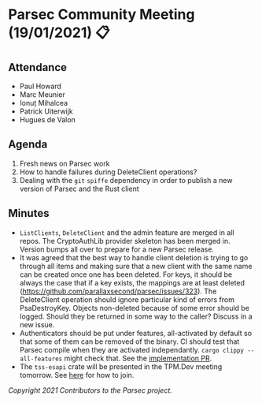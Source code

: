 # Parsec Community Meeting (19/01/2021) 📋

## Attendance

- Paul Howard
- Marc Meunier
- Ionuț Mihalcea
- Patrick Uiterwijk
- Hugues de Valon

## Agenda

1. Fresh news on Parsec work
2. How to handle failures during DeleteClient operations?
3. Dealing with the `git` `spiffe` dependency in order to publish a new version of Parsec and the
   Rust client

## Minutes

- `ListClients`, `DeleteClient` and the admin feature are merged in all repos. The CryptoAuthLib
   provider skeleton has been merged in. Version bumps all over to prepare for a new Parsec release.
- It was agreed that the best way to handle client deletion is trying to go through all items and
   making sure that a new client with the same name can be created once one has been deleted. For
   keys, it should be always the case that if a key exists, the mappings are at least deleted
   (https://github.com/parallaxsecond/parsec/issues/323). The DeleteClient operation should ignore
   particular kind of errors from PsaDestroyKey. Objects non-deleted because of some error should be
   logged. Should they be returned in some way to the caller? Discuss in a new issue.
- Authenticators should be put under features, all-activated by default so that some of them can be
   removed of the binary. CI should test that Parsec compile when they are activated independantly.
   `cargo clippy --all-features` might check that. See the [implementation
   PR](https://github.com/parallaxsecond/parsec/pull/322).
- The `tss-esapi` crate will be presented in the TPM.Dev meeting tomorrow. See
   [here](https://developers.tpm.dev/events/tpmdev-online-call?instance_index=20210120T180000Z) for
   how to join.

*Copyright 2021 Contributors to the Parsec project.*

